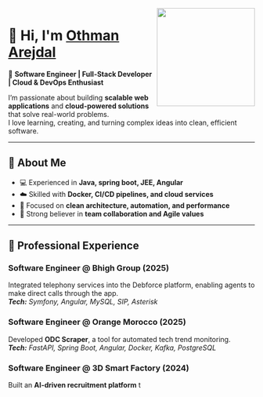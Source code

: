 <img align='right' src='https://user-images.githubusercontent.com/5713670/87202985-820dcb80-c2b6-11ea-9f56-7ec461c497c3.gif' width='200'>

# 👋 Hi, I'm  <a href="https://othmanajd-portfolio.vercel.app/" target="_blank"> Othman Arejdal </a>
🎯 **Software Engineer | Full-Stack Developer | Cloud & DevOps Enthusiast**

I’m passionate about building **scalable web applications** and **cloud-powered solutions** that solve real-world problems.  
I love learning, creating, and turning complex ideas into clean, efficient software.

---

## 🚀 About Me

- 💻 Experienced in **Java, spring boot, JEE, Angular**
- ☁️ Skilled with **Docker, CI/CD pipelines, and cloud services**
- 🧩 Focused on **clean architecture, automation, and performance**
- 🤝 Strong believer in **team collaboration and Agile values**

---

## 💼 Professional Experience

### **Software Engineer @ Bhigh Group (2025)**
Integrated telephony services into the Debforce platform, enabling agents to make direct calls through the app.  
_**Tech:** Symfony, Angular, MySQL, SIP, Asterisk_

### **Software Engineer @ Orange Morocco (2025)**
Developed **ODC Scraper**, a tool for automated tech trend monitoring.  
_**Tech:** FastAPI, Spring Boot, Angular, Docker, Kafka, PostgreSQL_

### **Software Engineer @ 3D Smart Factory (2024)**
Built an **AI-driven recruitment platform** t
